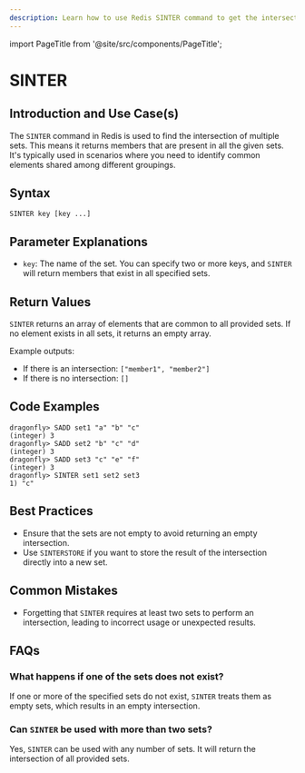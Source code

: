 ```yaml
---
description: Learn how to use Redis SINTER command to get the intersection of multiple sets.
---
```


import PageTitle from '@site/src/components/PageTitle';

# SINTER

<PageTitle title="Redis SINTER Explained (Better Than Official Docs)" />

## Introduction and Use Case(s)

The `SINTER` command in Redis is used to find the intersection of multiple sets. This means it returns members that are present in all the given sets. It's typically used in scenarios where you need to identify common elements shared among different groupings.

## Syntax

```plaintext
SINTER key [key ...]
```

## Parameter Explanations

- `key`: The name of the set. You can specify two or more keys, and `SINTER` will return members that exist in all specified sets.

## Return Values

`SINTER` returns an array of elements that are common to all provided sets. If no element exists in all sets, it returns an empty array.

Example outputs:

- If there is an intersection: `["member1", "member2"]`
- If there is no intersection: `[]`

## Code Examples

```cli
dragonfly> SADD set1 "a" "b" "c"
(integer) 3
dragonfly> SADD set2 "b" "c" "d"
(integer) 3
dragonfly> SADD set3 "c" "e" "f"
(integer) 3
dragonfly> SINTER set1 set2 set3
1) "c"
```

## Best Practices

- Ensure that the sets are not empty to avoid returning an empty intersection.
- Use `SINTERSTORE` if you want to store the result of the intersection directly into a new set.

## Common Mistakes

- Forgetting that `SINTER` requires at least two sets to perform an intersection, leading to incorrect usage or unexpected results.

## FAQs

### What happens if one of the sets does not exist?

If one or more of the specified sets do not exist, `SINTER` treats them as empty sets, which results in an empty intersection.

### Can `SINTER` be used with more than two sets?

Yes, `SINTER` can be used with any number of sets. It will return the intersection of all provided sets.
